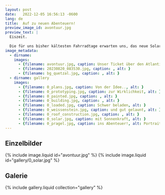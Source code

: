 ```yaml
---
layout: post
date:   2022-12-05 16:56:13 -0600
lang: de
title:  Auf zu neuen Abenteuern!
preview_image_id: avontuur.jpg
preview_text: |
  Eiszeit.
  
  Die für uns bisher kältesten Fahrradtage erwarten uns, das neue Solarmobil ist endlich fertig gebaut und gleich nach Weihnachten sind wir los - ab nach Frankreich, im Hafen von Le Havre die Avontuur treffen, auf ins Abenteuer und zu unbekannten Ufern!
image_metadata:
  - dirname:
    images:
      - {filename: avontuur.jpg, caption: Unser Ticket über den Atlantik, alt: }
      - {filename: 20230820_083530.jpg, caption: , alt: }
      - {filename: bg_quetzal.jpg, caption: , alt: }
  - dirname: gallery
    images:
      - {filename: 0_plans.jpg, caption: Von der Idee.., alt: }
      - {filename: 0_prototyping.jpg, caption: zur Wirklichkeit, alt: }
      - {filename: 0_painted.jpg, caption: , alt: }
      - {filename: 0_building.jpg, caption: , alt: }
      - {filename: 0_loaded.jpg, caption: Schwer beladen, alt: }
      - {filename: 0_weissenstein.jpg, caption: und gut gelaunt, alt: }
      - {filename: 0_roof_construction.jpg, caption: , alt: }
      - {filename: 0_solar.jpg, caption: mit Sonnenkraft, alt: }
      - {filename: 0_pragel.jpg, caption: ins Abenteuer!, alt: Portrait mit Fahrrad auf verschneiten Bergen}
---
```


<h2>Einzelbilder</h2>

{% include image.liquid id="avontuur.jpg" %}
{% include image.liquid id="gallery/0_solar.jpg" %}

<h2>Galerie</h2>

{% include gallery.liquid collection="gallery" %}
